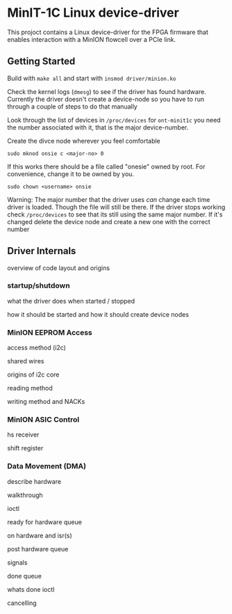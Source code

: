 # MinIT-1C Linux device-driver

This projoct contains a Linux device-driver for the FPGA firmware that enables interaction with a
MinION flowcell over a PCIe link.

## Getting Started

Build with `make all` and start with `insmod driver/minion.ko`

Check the kernel logs (`dmesg`) to see if the driver has found hardware. Currently the
driver doesn't create a device-node so you have to run through a couple of steps to
do that manually

Look through the list of devices in `/proc/devices` for `ont-minit1c` you need the
number associated with it, that is the major device-number.

Create the divce node wherever you feel comfortable

`sudo mknod onsie c <major-no> 0`

If this works there should be a file called "onesie" owned by root. For convenience,
change it to be owned by you.

`sudo chown <username> onsie`

Warning: The major number that the driver uses _can_ change each time driver is
loaded. Though the file will still be there. If the driver stops working check
`/proc/devices` to see that its still using the same major number. If it's changed
delete the device node and create a new one with the correct number

## Driver Internals

overview of code layout and origins

### startup/shutdown

what the driver does when started / stopped

how it should be started and how it should create device nodes

### MinION EEPROM Access

access method (i2c)

shared wires

origins of i2c core

reading method

writing method and NACKs

### MinION ASIC Control

hs receiver

shift register

### Data Movement (DMA)

describe hardware

walkthrough

ioctl

ready for hardware queue

on hardware and isr(s)

post hardware queue

signals

done queue

whats done ioctl

cancelling

